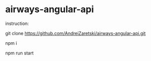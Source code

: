 # airways-angular-api

instruction:

git clone https://github.com/AndreiZaretski/airways-angular-api.git

npm i

npm run start